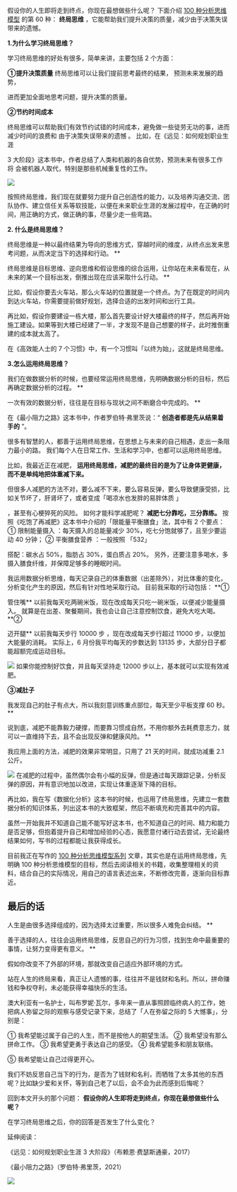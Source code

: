 假设你的人生即将走到终点，你现在最想做些什么呢？  下面介绍 [100 种分析思维模型](https://mp.weixin.qq.com/mp/appmsgalbum?__biz=MzA4ODE2OTIxMw==&action=getalbum&album_id=1701638273011351554#wechat_redirect) 的第 60 种： **终局思维** ，它能帮助我们提升决策的质量，减少由于决策失误带来的遗憾。

**1.为什么学习终局思维？**

学习终局思维的好处有很多，简单来讲，主要包括 2 个方面： 

**①提升决策质量** 终局思维可以让我们提前思考最终的结果，  预测未来发展的趋  势，

进而更加全面地思考问题，提升决策的质量。 

**②节约时间成本**

终局思维可以帮助我们有效节约试错的时间成本，避免做一些徒劳无功的事，进而减少时间的浪费和  由于决策失误带来的遗憾  。  比如，在《远见：如何规划职业生涯

3 大阶段》这本书中，作者总结了人类和机器的各自优势，预测未来有很多工作  将  会被机器人取代，特别是那些机械重复性的工作。

![](https://mmbiz.qpic.cn/mmbiz_jpg/giaycic3UNwo1dbFU5iaawVDrp7kviaLGNSgFBHhg5g0xpnKXUme00GYL4pCVhOfUIaKbJV6lMvfED2UZ2cwMMbLnA/640?wx_fmt=jpeg) 

按照终局思维，我们现在就要努力提升自己创造性的能力，以及培养沟通交流、团队协作、建立信任关系等软技能，以便在未来职业生涯的发展过程中，在正确的时间，用正确的方式，做正确的事，尽量少走一些弯路。

**2. 什么是终局思维？**

 终局思维是一种以最终结果为导向的思维方式，穿越时间的维度，从终点出发来思考问题，从而决定当下的选择和行动。  **

终局思维是目标思维、逆向思维和假设思维的综合运用，让你站在未来看现在，从未来的某一个目标出发，倒推出现在应该采取什么行动。  **

比如，假设你要去火车站，那么火车站的位置就是一个终点。为了在既定的时间内到达火车站，你需要提前做好规划，选择合适的出发时间和出行工具。

再比如，假设你要建设一栋大楼，那么首先要设计好大楼最终的样子，然后再开始施工建设。如果等到大楼已经建了一半，才发现不是自己想要的样子，此时推倒重建的成本就太高了。

在《高效能人士的 7 个习惯》中，有一个习惯叫「以终为始」，这就是终局思维。

**3.怎么运用终局思维？**

我们在做数据分析的时候，也要经常运用终局思维，先明确数据分析的目标，然后再确定数据分析的过程。  **

一次有效的数据分析，往往是在目标与现状之间不断磨合中完成的。  **  

在《最小阻力之路》这本书中，作者罗伯特·弗里茨说：“ **创造者都是先从结果着手的** ”。

很多有智慧的人，都善于运用终局思维，在思想上与未来的自己相遇，走出一条阻力最小的路。  我们每个人在日常工作、生活和学习中，也都可以运用终局思维。

比如，我最近正在减肥， **运用终局思维，减肥的最终目的是为了让身体更健康，而不是单纯地把体重减下来。**

但很多人减肥的方法不对，要么减不下来，要么容易反弹，要么导致健康受损，比如关节坏了，肝肾坏了，或者变成「喝凉水也发胖的易胖体质  」

，甚至有心梗猝死的风险。  如何才能科学减肥呢？  **减肥七分靠吃，三分靠练。** 按照《吃饱了再减肥》这本书中介绍的「限能量平衡膳食」法，其中有 2 个要点：  ①  限制能量摄入  ：每天摄入的总能量减少 30%，吃七分饱就够了，且至少要运动 40 分钟；  ②  平衡膳食营养  ：一般按照 「532」

搭配：碳水占 50%，脂肪占 30%，蛋白质占 20%。  另外，还要注意多喝水，多摄入膳食纤维，并保障足够多的睡眠时间。

我运用数据分析思维，每天记录自己的体重数据（出差除外），对比体重的变化，分析变化产生的原因，然后有针对性地采取行动。  目前我采取的行动包括：  **①

管住嘴** 以前我每天吃两碗米饭，现在改成每天只吃一碗米饭，以便减少能量摄入。  就算是在出差、聚餐期间，我也会让自己注意控制饮食，避免大吃大喝。  **②

迈开腿** 以前我每天步行 10000 步 ，现在改成每天步行超过 11000 步，以便加大能量的消耗。  实际上，6 月份我平均每天的步数达到 13135 步，大部分日子都能超额完成运动目标。

![](https://mmbiz.qpic.cn/mmbiz_jpg/giaycic3UNwo1dbFU5iaawVDrp7kviaLGNSgIdPdzv9Er7npeLKqN9Z8kFMBiad9D8fUQY6g0E7tOR9xc7FdCjbTj3w/640?wx_fmt=jpeg) 如果你能控制好饮食，并且每天坚持走 12000 步以上，基本就可以实现有效减肥。 

**③减肚子**

我发现自己的肚子有点大，所以我刻意训练重点部位，每天至少平板支撑 60 秒。  **

说到底，减肥不能靠毅力硬撑，而要靠习惯成自然，不用你额外去耗费意志力，就可以一直维持下去，且不会出现反弹和健康风险。  **

我应用上面的方法，减肥的效果非常明显，只用了 21 天的时间，就成功减重 2.1 公斤。

![](https://mmbiz.qpic.cn/mmbiz_png/giaycic3UNwo1dbFU5iaawVDrp7kviaLGNSgwniciavh8tbIl62opzgHfwTh8shJ3d6tHQR1NWP1icstpjnLWaZFYlianA/640?wx_fmt=png) 在减肥的过程中，虽然偶尔会有小幅的反弹，但是通过每天跟踪记录，分析反弹的原因，并有意识地加以改进，实现让体重逐渐下降的目标。

再比如，我在写《数据化分析》这本书的时候，也运用了终局思维，先建立一套数据分析的知识体系，列出这本书的大致框架，然后不断填充和完善其中的内容。

虽然一开始我并不知道自己能不能写好这本书，也不知道自己的时间、精力和能力是否足够，但抱着提升自己和增加经验的心态，我愿意付诸行动去尝试，无论最终结果如何，写书的过程都能让我获得成长。

目前我正在写作的 [100 种分析思维模型系列](https://mp.weixin.qq.com/mp/appmsgalbum?__biz=MzA4ODE2OTIxMw==&action=getalbum&album_id=1701638273011351554#wechat_redirect) 文章，其实也是在运用终局思维，先明确 100 种分析思维模型的目标，然后去阅读相关的书籍，收集整理相关的资料，结合自己的实际情况，用自己的语言表述出来，不断修改完善，逐渐向目标靠近。  

## **最后的话**

人生是由很多选择组成的，因为选择太过重要，所以很多人难免会纠结。  **

善于选择的人，往往会运用终局思维，反思自己的行为习惯，找到生命中最重要的事情，让努力变得更有意义。  **

假如你改变不了外部的环境，那就改变自己适应外部环境的方式。

站在人生的终局来看，真正让人遗憾的事，往往并不是钱财和名利。所以，拼命赚钱和争权夺利，未必能获得幸福快乐的生活。

澳大利亚有一名护士，叫布罗妮·瓦尔，多年来一直从事照顾临终病人的工作，她把病人弥留之际的观察与感受记录下来，总结了「人在弥留之际的 5 大憾事」，分别是：

① 我希望能过属于自己的人生，而不是按他人的期望生活。  ② 我希望没有那么拼命工作。  ③ 我希望更勇于表达自己的感受。  ④ 我希望能多和朋友联络。

⑤ 我希望能让自己过得更开心。

我们不妨反思自己当下的行为，是否为了钱财和名利，而牺牲了太多其他的东西呢？比如缺少爱和关怀，等到自己老了以后，会不会为此而感到后悔呢？

回到本文开头的那个问题： **假设你的人生即将走到终点，你现在最想做些什么呢？**

 在学习终局思维之后，你的回答是否发生了什么变化？

延伸阅读：

《远见：如何规划职业生涯 3 大阶段》（布赖恩·费瑟斯通豪，2017）

《最小阻力之路》（罗伯特·弗里茨，2021） 

![](https://visitor-badge.laobi.icu/badge?page_id=sjhfx.linji&left_text=PageViews&right_color=%2300589F)